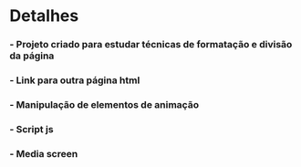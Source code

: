 # Detalhes
 
### - Projeto criado para estudar técnicas de formatação e divisão da página
### - Link para outra página html
### - Manipulação de elementos de animação
### - Script js
### - Media screen
